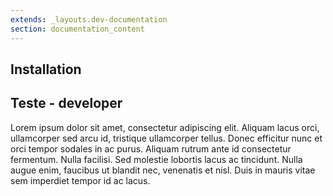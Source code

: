 ```yaml
---
extends: _layouts.dev-documentation
section: documentation_content
---
```


## Installation

## Teste - developer

Lorem ipsum dolor sit amet, consectetur adipiscing elit. Aliquam lacus orci, ullamcorper sed arcu id, tristique ullamcorper tellus. Donec efficitur nunc et orci tempor sodales in ac purus. Aliquam rutrum ante id consectetur fermentum. Nulla facilisi. Sed molestie lobortis lacus ac tincidunt. Nulla augue enim, faucibus ut blandit nec, venenatis et nisl. Duis in mauris vitae sem imperdiet tempor id ac lacus.